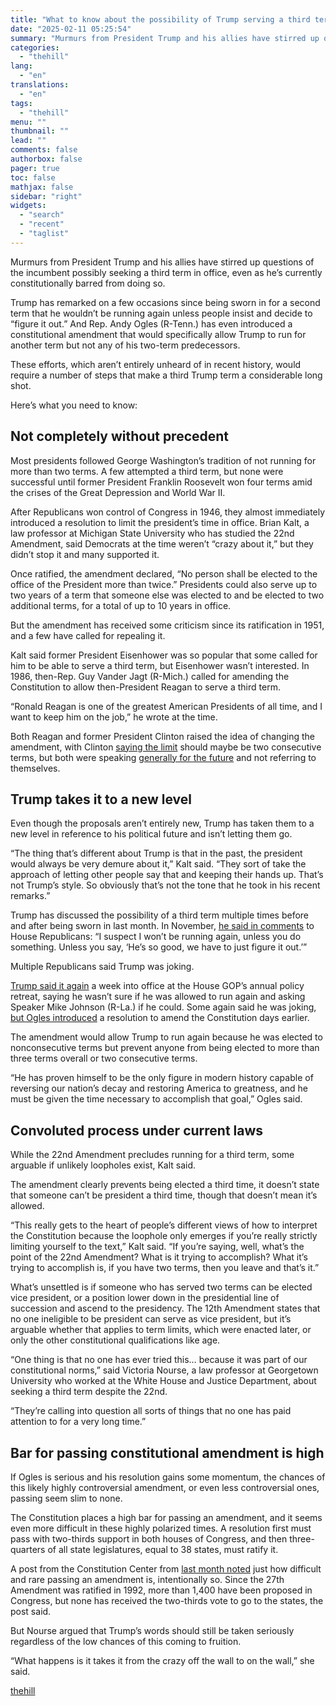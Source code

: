```yaml
---
title: "What to know about the possibility of Trump serving a third term"
date: "2025-02-11 05:25:54"
summary: "Murmurs from President Trump and his allies have stirred up questions of the incumbent possibly seeking a third term in office, even as he’s currently constitutionally barred from doing so. Trump has remarked on a few occasions since being sworn in for a second term that he wouldn’t be running..."
categories:
  - "thehill"
lang:
  - "en"
translations:
  - "en"
tags:
  - "thehill"
menu: ""
thumbnail: ""
lead: ""
comments: false
authorbox: false
pager: true
toc: false
mathjax: false
sidebar: "right"
widgets:
  - "search"
  - "recent"
  - "taglist"
---
```


Murmurs from President Trump and his allies have stirred up questions of the incumbent possibly seeking a third term in office, even as he’s currently constitutionally barred from doing so.

Trump has remarked on a few occasions since being sworn in for a second term that he wouldn’t be running again unless people insist and decide to “figure it out.” And Rep. Andy Ogles (R-Tenn.) has even introduced a constitutional amendment that would specifically allow Trump to run for another term but not any of his two-term predecessors.

These efforts, which aren’t entirely unheard of in recent history, would require a number of steps that make a third Trump term a considerable long shot.

Here’s what you need to know:

Not completely without precedent
--------------------------------

Most presidents followed George Washington’s tradition of not running for more than two terms. A few attempted a third term, but none were successful until former President Franklin Roosevelt won four terms amid the crises of the Great Depression and World War II.

After Republicans won control of Congress in 1946, they almost immediately introduced a resolution to limit the president’s time in office. Brian Kalt, a law professor at Michigan State University who has studied the 22nd Amendment, said Democrats at the time weren’t “crazy about it,” but they didn’t stop it and many supported it.

Once ratified, the amendment declared, “No person shall be elected to the office of the President more than twice.” Presidents could also serve up to two years of a term that someone else was elected to and be elected to two additional terms, for a total of up to 10 years in office.

But the amendment has received some criticism since its ratification in 1951, and a few have called for repealing it.

Kalt said former President Eisenhower was so popular that some called for him to be able to serve a third term, but Eisenhower wasn’t interested. In 1986, then-Rep. Guy Vander Jagt (R-Mich.) called for amending the Constitution to allow then-President Reagan to serve a third term.

“Ronald Reagan is one of the greatest American Presidents of all time, and I want to keep him on the job,” he wrote at the time.

Both Reagan and former President Clinton raised the idea of changing the amendment, with Clinton [saying the limit](https://abcnews.go.com/Politics/story?id=122302&page=1) should maybe be two consecutive terms, but both were speaking [generally for the future](https://www.nytimes.com/1987/11/29/us/reagan-wants-end-of-two-term-limit.html) and not referring to themselves.

Trump takes it to a new level
-----------------------------

Even though the proposals aren’t entirely new, Trump has taken them to a new level in reference to his political future and isn’t letting them go.

“The thing that’s different about Trump is that in the past, the president would always be very demure about it,” Kalt said. “They sort of take the approach of letting other people say that and keeping their hands up. That’s not Trump’s style. So obviously that’s not the tone that he took in his recent remarks.”

Trump has discussed the possibility of a third term multiple times before and after being sworn in last month. In November, [he said in comments](https://thehill.com/homenews/house/4988568-trump-third-term-house-republicans/) to House Republicans: “I suspect I won’t be running again, unless you do something. Unless you say, ‘He’s so good, we have to just figure it out.’”

Multiple Republicans said Trump was joking.

[Trump said it again](https://thehill.com/homenews/administration/5109805-trump-house-republicans-retreat/) a week into office at the House GOP’s annual policy retreat, saying he wasn’t sure if he was allowed to run again and asking Speaker Mike Johnson (R-La.) if he could. Some again said he was joking, [but Ogles introduced](https://thehill.com/homenews/house/5104133-rep-andy-ogles-proposes-trump-third-term-amendment/) a resolution to amend the Constitution days earlier.

The amendment would allow Trump to run again because he was elected to nonconsecutive terms but prevent anyone from being elected to more than three terms overall or two consecutive terms.

“He has proven himself to be the only figure in modern history capable of reversing our nation’s decay and restoring America to greatness, and he must be given the time necessary to accomplish that goal,” Ogles said.

Convoluted process under current laws
-------------------------------------

While the 22nd Amendment precludes running for a third term, some arguable if unlikely loopholes exist, Kalt said.

The amendment clearly prevents being elected a third time, it doesn’t state that someone can’t be president a third time, though that doesn’t mean it’s allowed.

“This really gets to the heart of people’s different views of how to interpret the Constitution because the loophole only emerges if you’re really strictly limiting yourself to the text,” Kalt said. “If you’re saying, well, what’s the point of the 22nd Amendment? What is it trying to accomplish? What it’s trying to accomplish is, if you have two terms, then you leave and that’s it.”

What’s unsettled is if someone who has served two terms can be elected vice president, or a position lower down in the presidential line of succession and ascend to the presidency. The 12th Amendment states that no one ineligible to be president can serve as vice president, but it’s arguable whether that applies to term limits, which were enacted later, or only the other constitutional qualifications like age.

“One thing is that no one has ever tried this… because it was part of our constitutional norms,” said Victoria Nourse, a law professor at Georgetown University who worked at the White House and Justice Department, about seeking a third term despite the 22nd.

“They’re calling into question all sorts of things that no one has paid attention to for a very long time.”

Bar for passing constitutional amendment is high
------------------------------------------------

If Ogles is serious and his resolution gains some momentum, the chances of this likely highly controversial amendment, or even less controversial ones, passing seem slim to none.

The Constitution places a high bar for passing an amendment, and it seems even more difficult in these highly polarized times. A resolution first must pass with two-thirds support in both houses of Congress, and then three-quarters of all state legislatures, equal to 38 states, must ratify it.

A post from the Constitution Center from [last month noted](https://constitutioncenter.org/blog/newly-proposed-constitutional-amendments-face-steep-challenges) just how difficult and rare passing an amendment is, intentionally so. Since the 27th Amendment was ratified in 1992, more than 1,400 have been proposed in Congress, but none has received the two-thirds vote to go to the states, the post said.

But Nourse argued that Trump’s words should still be taken seriously regardless of the low chances of this coming to fruition.

“What happens is it takes it from the crazy off the wall to on the wall,” she said.

[thehill](https://thehill.com/homenews/campaign/5136390-trump-third-term-congressional-bar/)
